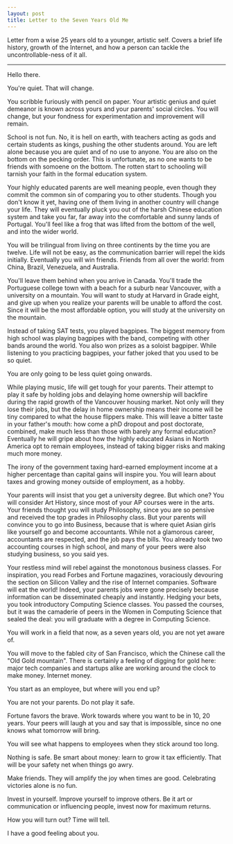 ```yaml
---
layout: post
title: Letter to the Seven Years Old Me
---
```


Letter from a wise 25 years old to a younger, artistic self. Covers a brief life history, growth of the Internet, and how a person can tackle the uncontrollable-ness of it all.

------------------------------------------------------

Hello there.

You're quiet. That will change.

You scribble furiously with pencil on paper. Your artistic genius and quiet demeanor is known across yours and your parents' social circles. You will change, but your fondness for experimentation and improvement will remain.

School is not fun. No, it is hell on earth, with teachers acting as gods and certain students as kings, pushing the other students around. You are left alone because you are quiet and of no use to anyone. You are also on the bottom on the pecking order. This is unfortunate, as no one wants to be friends with somoene on the bottom. The rotten start to schooling will tarnish your faith in the formal education system.

Your highly educated parents are well meaning people, even though they commit the common sin of comparing you to other students. Though you don't know it yet, having one of them living in another country will change your life. They will eventually pluck you out of the harsh Chinese education system and take you far, far away into the comfortable and sunny lands of Portugal. You'll feel like a frog that was lifted from the bottom of the well, and into the wider world.

You will be trilingual from living on three continents by the time you are twelve. Life will not be easy, as the communication barrier will repel the kids initially. Eventually you will win friends. Friends from all over the world: from China, Brazil, Venezuela, and Australia.

You'll leave them behind when you arrive in Canada. You'll trade the Portuguese college town with a beach for a suburb near Vancouver, with a university on a mountain. You will want to study at Harvard in Grade eight, and give up when you realize your parents will be unable to afford the cost. Since it will be the most affordable option, you will study at the university on the mountain.

Instead of taking SAT tests, you played bagpipes. The biggest memory from high school was playing bagpipes with the band, competing with other bands around the world. You also won prizes as a soloist bagpiper. While listening to you practicing bagpipes, your father joked that you used to be so quiet. 

You are only going to be less quiet going onwards. 

While playing music, life will get tough for your parents. Their attempt to play it safe by holding jobs and delaying home ownership will backfire during the rapid growth of the Vancouver housing market. Not only will they lose their jobs, but the delay in home ownership means their income will be tiny compared to what the house flippers make. This will leave a bitter taste in your father's mouth: how come a phD dropout and post doctorate, combined, make much less than those with barely any formal education? Eventually he will gripe about how the highly educated Asians in North America opt to remain employees, instead of taking bigger risks and making much more money.

The irony of the government taxing hard-earned employment income at a higher percentage than capital gains will inspire you. You will learn about taxes and growing money outside of employment, as a hobby.

Your parents will insist that you get a university degree. But which one? You will consider Art History, since most of your AP courses were in the arts. Your friends thought you will study Philosophy, since you are so pensive and received the top grades in Philosophy class. But your parents will convince you to go into Business, because that is where quiet Asian girls like yourself go and become accountants. While not a glamorous career, accountants are respected, and the job pays the bills. You already took two accounting courses in high school, and many of your peers were also studying business, so you said yes.

Your restless mind will rebel against the monotonous business classes. For inspiration, you read Forbes and Fortune magazines, voraciously devouring the section on Silicon Valley and the rise of Internet companies. Software will eat the world! Indeed, your parents jobs were gone precisely because information can be disseminated cheaply and instantly. Hedging your bets, you took introductory Computing Science classes. You passed the courses, but it was the camaderie of peers in the Women in Computing Science that sealed the deal: you will graduate with a degree in Computing Science. 

You will work in a field that now, as a seven years old, you are not yet aware of.

You will move to the fabled city of San Francisco, which the Chinese call the "Old Gold mountain". There is certainly a feeling of digging for gold here: major tech companies and startups alike are working around the clock to make money. Internet money. 

You start as an employee, but where will you end up? 

You are not your parents. Do not play it safe.

Fortune favors the brave. Work towards where you want to be in 10, 20 years. Your peers will laugh at you and say that is impossible, since no one knows what tomorrow will bring. 

You will see what happens to employees when they stick around too long. 

Nothing is safe. Be smart about money: learn to grow it tax efficiently. That will be your safety net when things go awry.

Make friends. They will amplify the joy when times are good. Celebrating victories alone is no fun.

Invest in yourself. Improve yourself to improve others. Be it art or communication or influencing people, invest now for maximum returns.

How you will turn out? Time will tell.

I have a good feeling about you.













